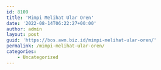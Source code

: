 ```yaml
---
id: 8109
title: 'Mimpi Melihat Ular Oren'
date: '2022-08-14T06:22:27+00:00'
author: admin
layout: post
guid: 'https://bos.awn.biz.id/mimpi-melihat-ular-oren/'
permalink: /mimpi-melihat-ular-oren/
categories:
    - Uncategorized
---
```



